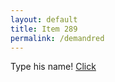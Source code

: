 ```yaml
---
layout: default
title: Item 289
permalink: /demandred
---
```

Type his name!
[Click](/items/obfuscated2.c)
